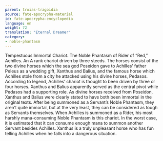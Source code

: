 ```yaml
---
parent: troias-tragoidia
source: fate-apocrypha-material
id: fate-apocrypha-encyclopedia
language: en
weight: 72
translation: "Eternal Dreamer"
category:
- noble-phantasm
---
```


Tempestuous Immortal Chariot. The Noble Phantasm of Rider of “Red,” Achilles. An A rank chariot driven by three steeds. The horses consist of the two divine horses which the sea god Poseidon gave to Achilles’ father Peleus as a wedding gift, Xanthus and Balius, and the famous horse which Achilles stole from a city he attacked using his divine horses, Pedasos. According to legend, Achilles’ chariot is thought to been driven by three or four horses. Xanthus and Balius apparently served as the central pivot while Pedasos had a supporting role.
As divine horses received from Poseidon, Xanthus and Balius were clearly stated to have both been immortal in the original texts. After being summoned as a Servant’s Noble Phantasm, they aren’t quite immortal, but at the very least, they can be considered as tough as Servants themselves.
When Achilles is summoned as a Rider, his most harshly mana-consuming Noble Phantasm is this chariot. In the worst case, it is estimated that it can consume enough mana to summon another Servant besides Achilles.
Xanthus is a truly unpleasant horse who has fun telling Achilles when he falls into a dangerous situation.
